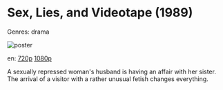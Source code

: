 # Sex, Lies, and Videotape (1989)

Genres: drama

![poster](http://image.tmdb.org/t/p/w500/kOXATYKziiKmoMxgKA10JOO13JZ.jpg)

en:
  [720p](magnet:?xt=urn:btih:ADFC9D19E399BC334EB7A5C16F924AD160B0D69B&tr=udp://glotorrents.pw:6969/announce&tr=udp://tracker.opentrackr.org:1337/announce&tr=udp://torrent.gresille.org:80/announce&tr=udp://tracker.openbittorrent.com:80&tr=udp://tracker.coppersurfer.tk:6969&tr=udp://tracker.leechers-paradise.org:6969&tr=udp://p4p.arenabg.ch:1337&tr=udp://tracker.internetwarriors.net:1337)
  [1080p](magnet:?xt=urn:btih:98971B7253A519897FFB307485CE2AA8FF6BAFCE&tr=udp://glotorrents.pw:6969/announce&tr=udp://tracker.opentrackr.org:1337/announce&tr=udp://torrent.gresille.org:80/announce&tr=udp://tracker.openbittorrent.com:80&tr=udp://tracker.coppersurfer.tk:6969&tr=udp://tracker.leechers-paradise.org:6969&tr=udp://p4p.arenabg.ch:1337&tr=udp://tracker.internetwarriors.net:1337)
  


A sexually repressed woman's husband is having an affair with her sister. The arrival of a visitor with a rather unusual fetish changes everything.